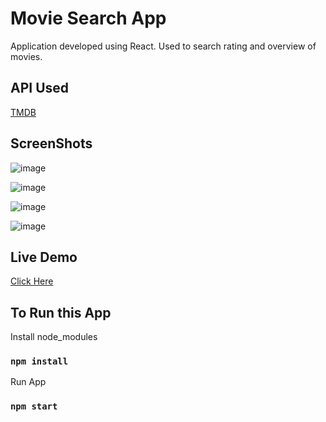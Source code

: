# Movie Search App

Application developed using React. Used to search rating and overview of movies.

## API Used

[TMDB](https://www.themoviedb.org/)

## ScreenShots

![image](https://user-images.githubusercontent.com/45028951/112044892-3a8f4d00-8b70-11eb-88fc-a129292e34da.png)

![image](https://user-images.githubusercontent.com/45028951/112045398-d15c0980-8b70-11eb-935e-5d8f60751814.png)

![image](https://user-images.githubusercontent.com/45028951/112045511-f0f33200-8b70-11eb-9f11-d2dc2a76e7b3.png)

![image](https://user-images.githubusercontent.com/45028951/112045735-30ba1980-8b71-11eb-8aa0-3031fa74490e.png)

## Live Demo
[Click Here](https://movie-search-app-865db.web.app/)

## To Run this App

Install node_modules

### `npm install`

Run App

### `npm start`
